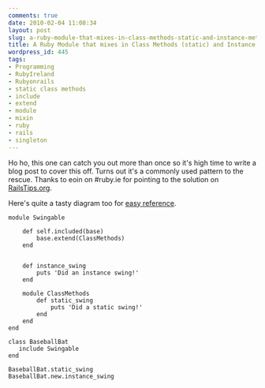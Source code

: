 ```yaml
---
comments: true
date: 2010-02-04 11:08:34
layout: post
slug: a-ruby-module-that-mixes-in-class-methods-static-and-instance-methods
title: A Ruby Module that mixes in Class Methods (static) and Instance Methods
wordpress_id: 445
tags:
- Programming
- RubyIreland
- Rubyonrails
- static class methods
- include
- extend
- module
- mixin
- ruby
- rails
- singleton
---
```


Ho ho, this one can catch you out more than once so it's high time to write a blog post to cover this off. Turns out it's a commonly used pattern to the rescue. Thanks to eoin on #ruby.ie for pointing to the solution on [RailsTips.org](http://railstips.org/blog/archives/2009/05/15/include-vs-extend-in-ruby/).

Here's quite a tasty diagram too for [easy reference](http://smartbomb.com.au/2009/02/an-idiom).


    
    
    module Swingable
    
        def self.included(base)
            base.extend(ClassMethods)
        end
    
    
        def instance_swing
            puts 'Did an instance swing!'
        end
    
        module ClassMethods
            def static_swing
                puts 'Did a static swing!'
            end
        end
    end
    
    class BaseballBat
       include Swingable
    end
    
    BaseballBat.static_swing
    BaseballBat.new.instance_swing
    
